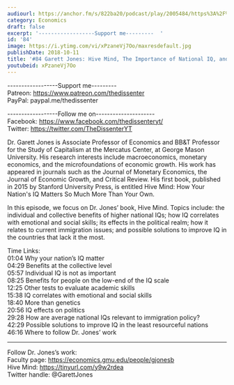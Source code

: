 ```yaml
---
audiourl: https://anchor.fm/s/822ba20/podcast/play/2005484/https%3A%2F%2Fd3ctxlq1ktw2nl.cloudfront.net%2Fproduction%2F2018-11-30%2F7706630-44100-2-75b759b203157.mp3
category: Economics
draft: false
excerpt: '------------------Support me---------  '
id: '84'
image: https://i.ytimg.com/vi/xPzaneVj7Oo/maxresdefault.jpg
publishDate: 2018-10-11
title: '#84 Garett Jones: Hive Mind, The Importance of National IQ, and Immigration'
youtubeid: xPzaneVj7Oo
---
```

<div class="timelinks">

------------------Support me---------  
Patreon: https://www.patreon.com/thedissenter  
PayPal: paypal.me/thedissenter

------------------Follow me on---------------------  
Facebook: https://www.facebook.com/thedissenteryt/  
Twitter: https://twitter.com/TheDissenterYT

Dr. Garett Jones is Associate Professor of Economics and BB&T Professor for the Study of Capitalism at the Mercatus Center, at George Mason University. His research interests include macroeconomics, monetary economics, and the microfoundations of economic growth. His work has appeared in journals such as the Journal of Monetary Economics, the Journal of Economic Growth, and Critical Review. His first book, published in 2015 by Stanford University Press, is entitled Hive Mind: How Your Nation's IQ Matters So Much More Than Your Own.

In this episode, we focus on Dr. Jones’ book, Hive Mind. Topics include: the individual and collective benefits of higher national IQs; how IQ correlates with emotional and social skills; its effects in the political realm; how it relates to current immigration issues; and possible solutions to improve IQ in the countries that lack it the most. 

Time Links:  
<time>01:04</time> Why your nation’s IQ matter        
<time>04:29</time> Benefits at the collective level      
<time>05:57</time> Individual IQ is not as important  
<time>08:25</time> Benefits for people on the low-end of the IQ scale  
<time>12:25</time> Other tests to evaluate academic skills          
<time>15:38</time> IQ correlates with emotional and social skills       
<time>18:40</time> More than genetics    
<time>20:56</time> IQ effects on politics   
<time>29:28</time> How are average national IQs relevant to immigration policy?  
<time>42:29</time> Possible solutions to improve IQ in the least resourceful nations  
<time>46:16</time> Where to follow Dr. Jones’ work

---

Follow Dr. Jones’s work:  
Faculty page: https://economics.gmu.edu/people/gjonesb  
Hive Mind: https://tinyurl.com/y9w2rdea  
Twitter handle: @GarettJones
</div>

